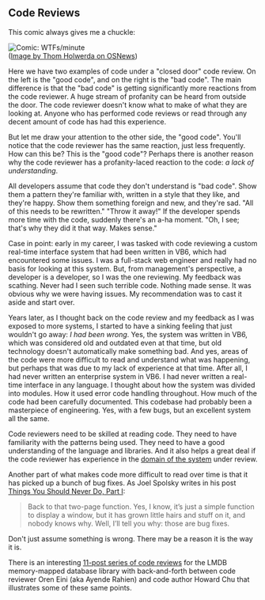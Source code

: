 ## Code Reviews

This comic always gives me a chuckle:

![Comic: WTFs/minute](/assets/images/wtfm2.jpg)  
([Image by Thom Holwerda on OSNews](https://www.osnews.com/story/19266/wtfsm/?ref=matthewyancer.com))

Here we have two examples of code under a "closed door" code review. On the left is the "good code", and on the right is the "bad code". The main difference is that the "bad code" is getting significantly more reactions from the code reviewer. A huge stream of profanity can be heard from outside the door. The code reviewer doesn't know what to make of what they are looking at. Anyone who has performed code reviews or read through any decent amount of code has had this experience.

But let me draw your attention to the other side, the "good code". You'll notice that the code reviewer has the same reaction, just less frequently. How can this be? This is the "good code"? Perhaps there is another reason why the code reviewer has a profanity-laced reaction to the code: *a lack of understanding*.

All developers assume that code they don't understand is "bad code". Show them a pattern they're familiar with, written in a style that they like, and they're happy. Show them something foreign and new, and they're sad. "All of this needs to be rewritten." "Throw it away!" If the developer spends more time with the code, suddenly there's an a-ha moment. "Oh, I see; that's why they did it that way. Makes sense."

Case in point: early in my career, I was tasked with code reviewing a custom real-time interface system that had been written in VB6, which had encountered some issues. I was a full-stack web engineer and really had no basis for looking at this system. But, from management's perspective, a developer is a developer, so I was the one reviewing. My feedback was scathing. Never had I seen such terrible code. Nothing made sense. It was obvious why we were having issues. My recommendation was to cast it aside and start over.

Years later, as I thought back on the code review and my feedback as I was exposed to more systems, I started to have a sinking feeling that just wouldn't go away: *I had been wrong*. Yes, the system was written in VB6, which was considered old and outdated even at that time, but old technology doesn't automatically make something bad. And yes, areas of the code were more difficult to read and understand what was happening, but perhaps that was due to my lack of experience at that time. After all, I had never written an enterprise system in VB6. I had never written a real-time interface in any language. I thought about how the system was divided into modules. How it used error code handling throughout. How much of the code had been carefully documented. This codebase had probably been a masterpiece of engineering. Yes, with a few bugs, but an excellent system all the same.

Code reviewers need to be skilled at reading code. They need to have familiarity with the patterns being used. They need to have a good understanding of the language and libraries. And it also helps a great deal if the code reviewer has experience in the [domain of the system](https://www.youtube.com/watch?v=18q53eTwS54) under review.

Another part of what makes code more difficult to read over time is that it has picked up a bunch of bug fixes. As Joel Spolsky writes in his post [Things You Should Never Do, Part I](https://www.joelonsoftware.com/2000/04/06/things-you-should-never-do-part-i/):

>Back to that two-page function. Yes, I know, it’s just a simple function to display a window, but it has grown little hairs and stuff on it, and nobody knows why. Well, I’ll tell you why: those are bug fixes.

Don't just assume something is wrong. There may be a reason it is the way it is.

There is an interesting [11-post series of code reviews](https://ayende.com/blog/162754/reviewing-lightning-memory-mapped-database-library-partial) for the LMDB memory-mapped database library with back-and-forth between code reviewer Oren Eini (aka Ayende Rahien) and code author Howard Chu that illustrates some of these same points.

